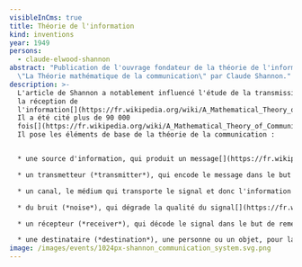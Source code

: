 ```yaml
---
visibleInCms: true
title: Théorie de l'information
kind: inventions
year: 1949
persons:
  - claude-elwood-shannon
abstract: "Publication de l'ouvrage fondateur de la théorie de l'information :
  \"La Théorie mathématique de la communication\" par Claude Shannon."
description: >-
  L'article de Shannon a notablement influencé l'étude de la transmission et de
  la réception de
  l'information[](https://fr.wikipedia.org/wiki/A_Mathematical_Theory_of_Communication#cite_note-7).
  Il a été cité plus de 90 000
  fois[](https://fr.wikipedia.org/wiki/A_Mathematical_Theory_of_Communication#cite_note-9).
  Il pose les éléments de base de la théorie de la communication :


  * une source d'information, qui produit un message[](https://fr.wikipedia.org/wiki/A_Mathematical_Theory_of_Communication#cite_note-ShannonWeaver194833-10);

  * un transmetteur (*transmitter*), qui encode le message dans le but de créer un signal à envoyer dans un canal[](https://fr.wikipedia.org/wiki/A_Mathematical_Theory_of_Communication#cite_note-ShannonWeaver194833-10);

  * un canal, le médium qui transporte le signal et donc l'information du message;

  * du bruit (*noise*), qui dégrade la qualité du signal[](https://fr.wikipedia.org/wiki/A_Mathematical_Theory_of_Communication#cite_note-ShannonWeaver194834-11);

  * un récepteur (*receiver*), qui décode le signal dans le but de remettre le message[](https://fr.wikipedia.org/wiki/A_Mathematical_Theory_of_Communication#cite_note-ShannonWeaver194834-11);

  * une destinataire (*destination*), une personne ou un objet, pour laquelle le message a été conçu[](https://fr.wikipedia.org/wiki/A_Mathematical_Theory_of_Communication#cite_note-ShannonWeaver194834-11).
image: /images/events/1024px-shannon_communication_system.svg.png
---
```

